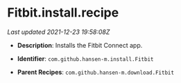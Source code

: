 # Fitbit.install.recipe

_Last updated 2021-12-23 19:58:08Z_

- **Description**: Installs the Fitbit Connect app.

- **Identifier**: `com.github.hansen-m.install.Fitbit`

- **Parent Recipes**: `com.github.hansen-m.download.Fitbit`